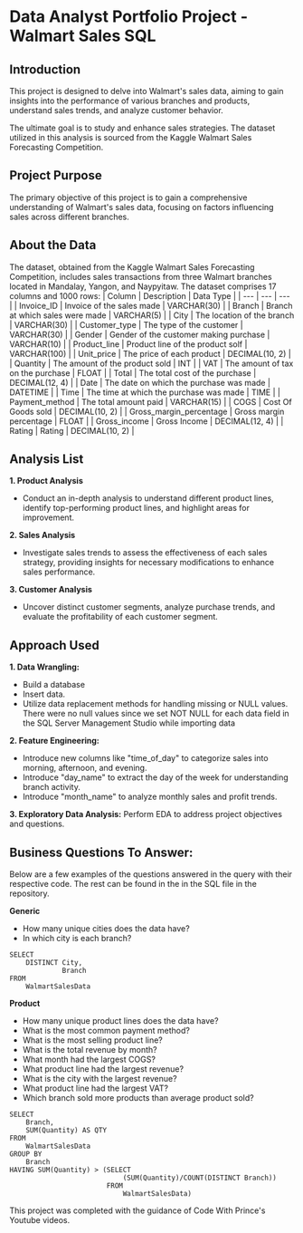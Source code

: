 # Data Analyst Portfolio Project - Walmart Sales SQL

## Introduction

This project is designed to delve into Walmart's sales data, aiming to gain insights into the performance of various branches and products, understand sales trends, and analyze customer behavior. 

The ultimate goal is to study and enhance sales strategies. The dataset utilized in this analysis is sourced from the Kaggle Walmart Sales Forecasting Competition.

## Project Purpose

The primary objective of this project is to gain a comprehensive understanding of Walmart's sales data, focusing on factors influencing sales across different branches.

## About the Data

The dataset, obtained from the Kaggle Walmart Sales Forecasting Competition, includes sales transactions from three Walmart branches located in Mandalay, Yangon, and Naypyitaw. The dataset comprises 17 columns and 1000 rows:
| Column | Description | Data Type |
| --- | --- | --- |
| Invoice_ID | Invoice of the sales made | VARCHAR(30) |
| Branch | Branch at which sales were made | VARCHAR(5) |
| City | The location of the branch | VARCHAR(30) |
| Customer_type | The type of the customer | VARCHAR(30) |
| Gender | Gender of the customer making purchase | VARCHAR(10) |
| Product_line | Product line of the product solf | VARCHAR(100) |
| Unit_price | The price of each product | DECIMAL(10, 2) |
| Quantity | The amount of the product sold | INT |
| VAT | The amount of tax on the purchase | FLOAT |
| Total | The total cost of the purchase | DECIMAL(12, 4) |
| Date | The date on which the purchase was made | DATETIME |
| Time | The time at which the purchase was made | TIME |
| Payment_method | The total amount paid | VARCHAR(15) |
| COGS | Cost Of Goods sold | DECIMAL(10, 2) |
| Gross_margin_percentage | Gross margin percentage | FLOAT |
| Gross_income | Gross Income | DECIMAL(12, 4) |
| Rating | Rating | DECIMAL(10, 2) |

## Analysis List 

**1. Product Analysis**
- Conduct an in-depth analysis to understand different product lines, identify top-performing product lines, and highlight areas for improvement.

**2. Sales Analysis**
- Investigate sales trends to assess the effectiveness of each sales strategy, providing insights for necessary modifications to enhance sales performance.

**3. Customer Analysis**
- Uncover distinct customer segments, analyze purchase trends, and evaluate the profitability of each customer segment.

## Approach Used

**1. Data Wrangling:**
- Build a database
- Insert data.
- Utilize data replacement methods for handling missing or NULL values. There were no null values since we set NOT NULL for each data field in the SQL Server Management Studio while importing data

**2. Feature Engineering:**
- Introduce new columns like "time_of_day" to categorize sales into morning, afternoon, and evening.
- Introduce "day_name" to extract the day of the week for understanding branch activity.
- Introduce "month_name" to analyze monthly sales and profit trends.

**3. Exploratory Data Analysis:**
Perform EDA to address project objectives and questions.

## Business Questions To Answer:

Below are a few examples of the questions answered in the query with their respective code. The rest can be found in the in the SQL file in the repository.

**Generic**
- How many unique cities does the data have?
- In which city is each branch?
```
SELECT
    DISTINCT City,
             Branch
FROM
    WalmartSalesData
```

**Product**
- How many unique product lines does the data have?
- What is the most common payment method?
- What is the most selling product line?
- What is the total revenue by month?
- What month had the largest COGS?
- What product line had the largest revenue?
- What is the city with the largest revenue?
- What product line had the largest VAT?
- Which branch sold more products than average product sold?
```
SELECT
    Branch,
    SUM(Quantity) AS QTY
FROM
    WalmartSalesData
GROUP BY
    Branch
HAVING SUM(Quantity) > (SELECT 
                            (SUM(Quantity)/COUNT(DISTINCT Branch))   
                        FROM 
                            WalmartSalesData)
```

This project was completed with the guidance of Code With Prince's Youtube videos.

